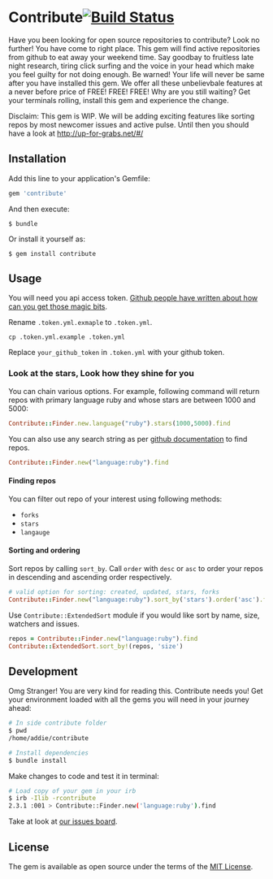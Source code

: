 # Contribute[![Build Status](https://travis-ci.org/the-ethan-hunt/contribute.svg?branch=master)](https://travis-ci.org/the-ethan-hunt/contribute)

Have you been looking for open source repositories to contribute? Look no further! You have come to right place. This gem will find active repositories from github to eat away your weekend time. Say goodbay to fruitless late night research, tiring click surfing and the voice in your head which make you feel guilty for not doing enough. Be warned! Your life will never be same after you have installed this gem. We offer all these unbelievbale features at a never before price of FREE! FREE! FREE!
Why are you still waiting? Get your terminals rolling, install this gem and experience the change.

Disclaim: This gem is WIP. We will be adding exciting features like sorting repos by most newcomer issues and active pulse. Until then you should have a look at http://up-for-grabs.net/#/

## Installation

Add this line to your application's Gemfile:

```ruby
gem 'contribute'
```

And then execute:

    $ bundle

Or install it yourself as:

    $ gem install contribute

## Usage

You will need you api access token. [Github people have written about how can you get those magic bits](https://github.com/blog/1509-personal-api-tokens).

Rename `.token.yml.exmaple` to `.token.yml`.
```
cp .token.yml.example .token.yml
```

Replace `your_github_token` in `.token.yml` with your github token.

### Look at the stars, Look how they shine for you

You can chain various options. For example, following command will return repos with primary language ruby and whose stars are between 1000 and 5000:

```Ruby
Contribute::Finder.new.language("ruby").stars(1000,5000).find
```

You can also use any search string as per [github documentation](https://help.github.com/articles/searching-code/) to find repos.

```Ruby
Contribute::Finder.new("language:ruby").find
```

#### Finding repos
You can filter out repo of your interest using following methods:
* `forks`
* `stars`
* `langauge`

#### Sorting and ordering
Sort repos by calling `sort_by`. Call `order` with `desc` or `asc` to order your repos in descending and ascending order respectively.
```Ruby
# valid option for sorting: created, updated, stars, forks
Contribute::Finder.new("language:ruby").sort_by('stars').order('asc').find
```
Use `Contribute::ExtendedSort` module if you would like sort by name, size, watchers and issues.
```Ruby
repos = Contribute::Finder.new("language:ruby").find
Contribute::ExtendedSort.sort_by!(repos, 'size')
```

## Development

Omg Stranger! You are very kind for reading this. Contribute needs you! Get your environment loaded with all the gems you will need in your journey ahead:

```sh
# In side contribute folder
$ pwd
/home/addie/contribute

# Install dependencies
$ bundle install
```

Make changes to code and test it in terminal:
```sh
# Load copy of your gem in your irb
$ irb -Ilib -rcontribute
2.3.1 :001 > Contribute::Finder.new('language:ruby').find
```

Take at look at [our issues board](https://github.com/NIT-dgp/contribute/issues).

## License

The gem is available as open source under the terms of the [MIT License](http://opensource.org/licenses/MIT).
